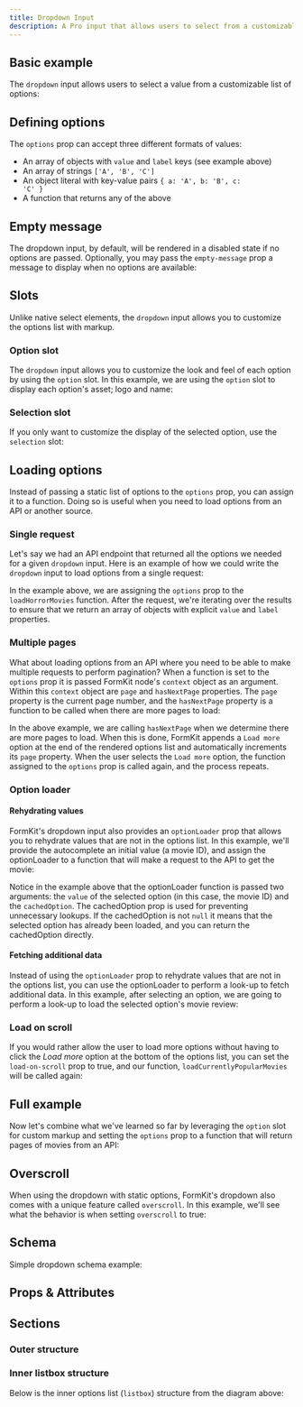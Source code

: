 ```yaml
---
title: Dropdown Input
description: A Pro input that allows users to select from a customizable options list.
---
```


<InputPageHero title="Dropdown"></InputPageHero>

<page-toc></page-toc>

<ProInstallSnippet></ProInstallSnippet>

## Basic example

The `dropdown` input allows users to select a value from a customizable list of options:

<example
name="Dropdown"
:min-height="550"
file="/_content/examples/dropdown/dropdown-base.vue"></example>

## Defining options

The `options` prop can accept three different formats of values:

- An array of objects with `value` and `label` keys (see example above)
- An array of strings <code>['A', 'B', 'C']</code>
- An object literal with key-value pairs <code>{ a: 'A', b: 'B', c: 'C' }</code>
- A function that returns any of the above

## Empty message

The dropdown input, by default, will be rendered in a disabled state if no options are passed. Optionally, you may pass the `empty-message` prop a message to display when no options are available:

<example
name="Dropdown"
:min-height="550"
file="/_content/examples/dropdown/dropdown-empty-message.vue"></example>

## Slots

Unlike native select elements, the `dropdown` input allows you to customize the options list with markup.

### Option slot

The `dropdown` input allows you to customize the look and feel of each option by using the `option` slot. In this example, we are using the `option` slot to display each option's asset; logo and name:

<example
name="Dropdown"
:min-height="550"
file="/_content/examples/dropdown/dropdown-option-slot.vue"></example>

### Selection slot

If you only want to customize the display of the selected option, use the `selection` slot:

<example
name="Dropdown"
:min-height="550"
file="/_content/examples/dropdown/dropdown-selection-slot.vue"></example>

## Loading options

Instead of passing a static list of options to the `options` prop, you can assign it to a function. Doing so is useful when you need to load options from an API or another source.

<!-- Example of loading options via API without pagination. -->

### Single request

Let's say we had an API endpoint that returned all the options we needed for a given `dropdown` input. Here is an example of how we could write the `dropdown` input to load options from a single request:

<example
name="Dropdown"
:min-height="550"
file="/_content/examples/dropdown/dropdown-single-request.vue"></example>

In the example above, we are assigning the `options` prop to the `loadHorrorMovies` function. After the request, we're iterating over the results to ensure that we return an array of objects with explicit `value` and `label` properties.

### Multiple pages

What about loading options from an API where you need to be able to make multiple requests to perform pagination? When a function is set to the `options` prop it is passed FormKit node's `context` object as an argument. Within this `context` object are `page` and `hasNextPage` properties. The `page` property is the current page number, and the `hasNextPage` property is a function to be called when there are more pages to load:

<example
name="Dropdown"
:min-height="550"
file="/_content/examples/dropdown/dropdown-pagination.vue"></example>

In the above example, we are calling `hasNextPage` when we determine there are more pages to load. When this is done, FormKit appends a `Load more` option at the end of the rendered options list and automatically increments its `page` property. When the user selects the `Load more` option, the function assigned to the `options` prop is called again, and the process repeats.

### Option loader

#### Rehydrating values

FormKit's dropdown input also provides an `optionLoader` prop that allows you to rehydrate values that are not in the options list. In this example, we'll provide the autocomplete an initial value (a movie ID), and assign the optionLoader to a function that will make a request to the API to get the movie:

<example
name="Dropdown"
:min-height="550"
file="/_content/examples/dropdown/dropdown-option-loader.vue"></example>

Notice in the example above that the optionLoader function is passed two arguments: the `value` of the selected option (in this case, the movie ID) and the `cachedOption`. The cachedOption prop is used for preventing unnecessary lookups. If the cachedOption is not `null` it means that the selected option has already been loaded, and you can return the cachedOption directly.

#### Fetching additional data

Instead of using the `optionLoader` prop to rehydrate values that are not in the options list, you can use the optionLoader to perform a look-up to fetch additional data. In this example, after selecting an option, we are going to perform a look-up to load the selected option's movie review:

<example
name="Dropdown"
:min-height="550"
file="/_content/examples/dropdown/dropdown-option-loader-review.vue"></example>

### Load on scroll

If you would rather allow the user to load more options without having to click the <i>Load more</i> option at the bottom of the options list, you can set the `load-on-scroll` prop to true, and our function, `loadCurrentlyPopularMovies` will be called again:

<example
name="Dropdown"
:min-height="550"
file="/_content/examples/dropdown/dropdown-pagination-load-on-scroll.vue"></example>

## Full example

Now let's combine what we've learned so far by leveraging the `option` slot for custom markup and setting the `options` prop to a function that will return pages of movies from an API:

<example
name="Dropdown"
:min-height="550"
file="/_content/examples/dropdown/dropdown-full.vue"></example>

## Overscroll

When using the dropdown with static options, FormKit's dropdown also comes with a unique feature called `overscroll`. In this example, we'll see what the behavior is when setting `overscroll` to true:

<example
name="Dropdown"
:min-height="550"
file="/_content/examples/dropdown/dropdown-overscroll.vue"></example>

## Schema

Simple dropdown schema example:

<example
name="Schema"
:min-height="550"
file="_content/examples/dropdown/dropdown-schema.vue"></example>

## Props & Attributes

<reference-table input="dropdown" :data="[
{prop: 'options', type: 'any', default: '[]', description: 'The list of options the user can select from.'},
{prop: 'load-on-scroll', type: 'boolean', default: 'false', description: 'When set to `true`, the dropdown will try loading more options based on the end-user`s scroll position'}, {prop: 'option-loader', type: 'function', default: 'null', description: 'Used for hydrating initial value, or performing an additional request to load more information of a selected option.'},
{prop: 'empty-message', type: 'string', default: 'undefined', description: 'Renders a message when there are no options to display.'},
]">
</reference-table>

## Sections

<section-keys-intro></section-keys-intro>

### Outer structure

<div>
  <formkit-input-diagram
    :hide-on-small="true"
    class="input-diagram--dropdown-outer"
    :schema="[
        {
          name: 'outer',
          position: 'right',
          children: [
            {
              name: 'wrapper',
              position: 'right',
              children: [
                {
                  name: 'label',
                  position: 'right',
                  content: 'Select t-shirt color',
                  class: 'center-vert'
                },
                {
                  name: 'inner',
                  children: [
                    {
                      name: 'prefixIcon',
                      class: 'tiny-section'
                    },
                    {
                      name: 'prefix',
                      class: 'tiny-section'
                    },
                    {
                      name: 'selector',
                      class: 'flex flex-grow',
                      children: [
                        {
                          name: 'selection',
                          class: 'flex-grow',
                          children: [
                            {
                              name: 'option',
                              content: 'Gray',
                              class: 'flex border-solid',
                              children: [
                                {
                                  name: 'optionLoading',
                                  class: 'flex-grow-0'
                                }
                              ]
                            }
                          ]
                        },
                        {
                            name: 'loaderIcon'
                        },
                        {
                          name: 'selectIcon',
                          content: '⌄',
                          class: 'center-vert'
                        }
                      ]
                    },
                    {
                      name: 'listbox',
                      content: 'Blue Gray Tan',
                      class: 'wrap-text',
                      position: 'right'
                    },
                    {
                      name: 'suffix',
                      position: 'right',
                      class: 'tiny-section'
                    },
                    {
                      name: 'suffixIcon',
                      position: 'right',
                      class: 'tiny-section'
                    },
                  ]
                },
              ]
            },
            {
              name: 'help',
              content: 'Turn sound effects on and off.',
              position: 'right'
            },
            {
              name: 'messages',
              position: 'right',
              children: [
                {
                  name: 'message',
                  content: 'Something wrong happened.',
                  position: 'right'
                }
              ]
            }
          ]
        }
      ]"
  >
  </formkit-input-diagram>
</div>

### Inner listbox structure

Below is the inner options list (`listbox`) structure from the diagram above:

<div>
  <formkit-input-diagram
    :hide-on-small="true"
    class="input-diagram--dropdown"
    :schema="[
        {
          name: 'dropdownWrapper',
          position: 'right',
          children: [
            {
              name: 'listbox',
              position: 'right',
              children: [
              {
                  name: 'emptyMessage',
                  children: [
                    {
                      name: 'emptyMessageInner',
                      content: 'No options to display.',
                    }
                  ]
                },
                {
                  name: 'listitem',
                  class: 'flex flex-grow',
                  position: 'right',
                  children: [
                    {
                      name: 'selectedIcon',
                      content: '✔️'
                    },
                    {
                      name: 'option',
                      content: 'Gray',
                      position: 'right',
                      class: 'flex flex-grow'
                    },
                  ]
                },
                {
                  name: 'loadMore',
                  children: [
                    {
                      name: 'loadMoreInner',
                      children: [
                        {
                          name: 'loaderIcon',
                          content: '⏳',
                          class: 'text-center'
                        }
                      ]
                    },
                  ]
                },
              ]
            },
          ]
        }
      ]"
  >
  </formkit-input-diagram>
</div>

<reference-table type="sectionKeys" primary="section-key" :data="[
  {
    'section-key': 'selector',
    description: 'The selector section is a button element that opens the dropdown options list.'
  },
  {
    'section-key': 'selection',
    description: 'Contains the selected option.'
  },
  {
    'section-key': 'listitem',
    description: 'A list item element that contains the option section.'
  },
  {
    'section-key': 'option',
    description: 'A div that contains the option content.'
  },
  {
    'section-key': 'listbox',
    description: 'The listbox section is a ul element that contains the options list.'
  },
  {
    'section-key': 'dropdownWrapper',
    description: 'Wraps the listbox section. A div that handles scrolling the listbox.'
  },
  {
    'section-key': 'optionLoading',
    description: 'A span element that is conditionally rendered within the selected option when loading is occurring.'
  },
  {
    'section-key': 'loaderIcon',
    description: 'An element for outputting an icon in the selector element when loading is occurring.'
  },
  {
    'section-key': 'selectIcon',
    description: 'An element for outputting an icon in the selector element when the dropdown is closed.'
  },
  {
    'section-key': 'selectedIcon',
    description: 'An element for outputting an icon next to the selected option when inside the listbox.'
  },
  {
    'section-key': 'loadMore',
    description: 'A list item element that is conditionally rendered at the bottom of the options list when there are more pages to load.'
  },
  {
    'section-key': 'loadMoreInner',
    description: 'A span element that acts as a wrapper for the loaderIcon within the loadMore section.'
  },
  {
    'section-key': 'emptyMessage',
    description: 'A list item element that is conditionally rendered when there are no options to display.'
  },
  {
    'section-key': 'emptyMessageInner',
    description: 'A span element that acts as a wrapper for the emptyMessage section.'
  }
]">
</reference-table>
